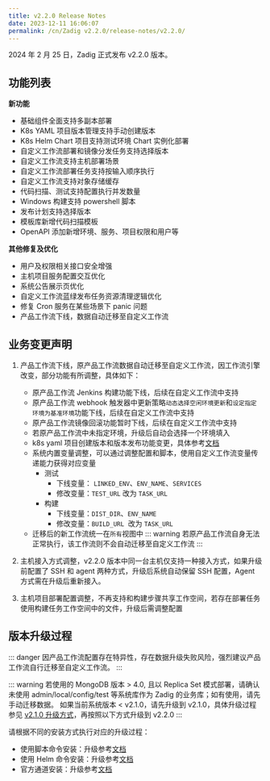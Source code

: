 ```yaml
---
title: v2.2.0 Release Notes
date: 2023-12-11 16:06:07
permalink: /cn/Zadig v2.2.0/release-notes/v2.2.0/
---
```


2024 年 2 月 25 日，Zadig 正式发布 v2.2.0 版本。

## 功能列表
**新功能**
- 基础组件全面支持多副本部署
- K8s YAML 项目版本管理支持手动创建版本
- K8s Helm Chart 项目支持测试环境 Chart 实例化部署
- 自定义工作流部署和镜像分发任务支持选择版本
- 自定义工作流支持主机部署场景
- 自定义工作流部署任务支持按输入顺序执行
- 自定义工作流支持对象存储缓存
- 代码扫描、测试支持配置执行并发数量
- Windows 构建支持 powershell 脚本 
- 发布计划支持选择版本
- 模板库新增代码扫描模板
- OpenAPI 添加新增环境、服务、项目权限和用户等 

**其他修复及优化**
- 用户及权限相关接口安全增强
- 主机项目服务配置交互优化
- 系统公告展示页优化
- 自定义工作流蓝绿发布任务资源清理逻辑优化
- 修复 Cron 服务在某些场景下 panic 问题
- 产品工作流下线，数据自动迁移至自定义工作流


## 业务变更声明

1. 产品工作流下线，原产品工作流数据自动迁移至自定义工作流，因工作流引擎改变，部分功能有所调整，具体如下：
    - 原产品工作流 Jenkins 构建功能下线，后续在自定义工作流中支持
    - 原产品工作流 webhook 触发器中更新策略`动态选择空闲环境更新`和`设定指定环境为基准环境`功能下线，后续在自定义工作流中支持
    - 原产品工作流镜像回滚功能暂时下线，后续在自定义工作流中支持
    - 若原产品工作流中未指定环境，升级后自动会选择一个环境填入
    - k8s yaml 项目创建版本和版本发布功能变更，具体参考[文档](/cn/Zadig%20v2.2.0/project/version/)
    - 系统内置变量调整，可以通过调整配置和脚本，使用自定义工作流变量传递能力获得对应变量
        - 测试
            - 下线变量： `LINKED_ENV`、`ENV_NAME`、`SERVICES`
            - 修改变量：`TEST_URL` 改为 `TASK_URL`
        - 构建
            - 下线变量：`DIST_DIR`、`ENV_NAME`
            - 修改变量：`BUILD_URL`  改为 `TASK_URL`
    - 迁移后的新工作流统一在`所有`视图中
::: warning
若原产品工作流自身无法正常执行，该工作流则不会自动迁移至自定义工作流
:::
  

2. 主机接入方式调整，v2.2.0 版本中同一台主机仅支持一种接入方式，如果升级前配置了 SSH 和 agent 两种方式，升级后系统自动保留 SSH 配置，Agent 方式需在升级后重新接入。
3. 主机项目部署配置调整，不再支持和构建步骤共享工作空间，若存在部署任务使用构建任务工作空间中的文件，升级后需调整配置



## 版本升级过程


::: danger
因产品工作流配置存在特异性，存在数据升级失败风险，强烈建议产品工作流自行迁移至自定义工作流。
:::

::: warning
若使用的 MongoDB 版本 > 4.0, 且以 Replica Set 模式部署，请确认未使用 admin/local/config/test 等系统库作为 Zadig 的业务库；如有使用，请先手动迁移数据。
如果当前系统版本 < v2.1.0，请先升级到 v2.1.0，具体升级过程参见 [v2.1.0 升级方式](/cn/Zadig%20v2.2.0/release-notes/v2.1.0/#版本升级过程)，再按照以下方式升级到 v2.2.0
:::


请根据不同的安装方式执行对应的升级过程：

- 使用脚本命令安装：升级参考[文档](/cn/Zadig%20v2.2.0/install/helm-deploy/#升级)
- 使用 Helm 命令安装：升级参考[文档](/cn/Zadig%20v2.2.0/install/helm-deploy/#升级)
- 官方通道安装：升级参考[文档](/cn/Zadig%20v2.2.0/stable/install/#升级)



